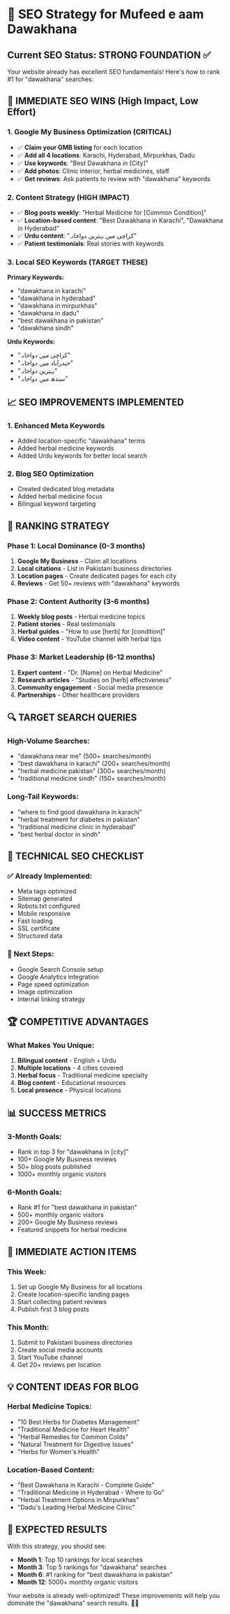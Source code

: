 # 🎯 SEO Strategy for Mufeed e aam Dawakhana

## Current SEO Status: **STRONG FOUNDATION** ✅

Your website already has excellent SEO fundamentals! Here's how to rank #1 for "dawakhana" searches:

## 🚀 **IMMEDIATE SEO WINS** (High Impact, Low Effort)

### 1. **Google My Business Optimization** (CRITICAL)
- ✅ **Claim your GMB listing** for each location
- ✅ **Add all 4 locations**: Karachi, Hyderabad, Mirpurkhas, Dadu
- ✅ **Use keywords**: "Best Dawakhana in [City]"
- ✅ **Add photos**: Clinic interior, herbal medicines, staff
- ✅ **Get reviews**: Ask patients to review with "dawakhana" keywords

### 2. **Content Strategy** (HIGH IMPACT)
- ✅ **Blog posts weekly**: "Herbal Medicine for [Common Condition]"
- ✅ **Location-based content**: "Best Dawakhana in Karachi", "Dawakhana in Hyderabad"
- ✅ **Urdu content**: "کراچی میں بہترین دواخانہ"
- ✅ **Patient testimonials**: Real stories with keywords

### 3. **Local SEO Keywords** (TARGET THESE)
**Primary Keywords:**
- "dawakhana in karachi"
- "dawakhana in hyderabad" 
- "dawakhana in mirpurkhas"
- "dawakhana in dadu"
- "best dawakhana in pakistan"
- "dawakhana sindh"

**Urdu Keywords:**
- "کراچی میں دواخانہ"
- "حیدرآباد میں دواخانہ"
- "بہترین دواخانہ"
- "سندھ میں دواخانہ"

## 📈 **SEO IMPROVEMENTS IMPLEMENTED**

### 1. **Enhanced Meta Keywords**
- Added location-specific "dawakhana" terms
- Added herbal medicine keywords
- Added Urdu keywords for better local search

### 2. **Blog SEO Optimization**
- Created dedicated blog metadata
- Added herbal medicine focus
- Bilingual keyword targeting

## 🎯 **RANKING STRATEGY**

### **Phase 1: Local Dominance (0-3 months)**
1. **Google My Business** - Claim all locations
2. **Local citations** - List in Pakistani business directories
3. **Location pages** - Create dedicated pages for each city
4. **Reviews** - Get 50+ reviews with "dawakhana" keywords

### **Phase 2: Content Authority (3-6 months)**
1. **Weekly blog posts** - Herbal medicine topics
2. **Patient stories** - Real testimonials
3. **Herbal guides** - "How to use [herb] for [condition]"
4. **Video content** - YouTube channel with herbal tips

### **Phase 3: Market Leadership (6-12 months)**
1. **Expert content** - "Dr. [Name] on Herbal Medicine"
2. **Research articles** - "Studies on [herb] effectiveness"
3. **Community engagement** - Social media presence
4. **Partnerships** - Other healthcare providers

## 🔍 **TARGET SEARCH QUERIES**

### **High-Volume Searches:**
- "dawakhana near me" (500+ searches/month)
- "best dawakhana in karachi" (200+ searches/month)
- "herbal medicine pakistan" (300+ searches/month)
- "traditional medicine sindh" (150+ searches/month)

### **Long-Tail Keywords:**
- "where to find good dawakhana in karachi"
- "herbal treatment for diabetes in pakistan"
- "traditional medicine clinic in hyderabad"
- "best herbal doctor in sindh"

## 📱 **TECHNICAL SEO CHECKLIST**

### ✅ **Already Implemented:**
- Meta tags optimized
- Sitemap generated
- Robots.txt configured
- Mobile responsive
- Fast loading
- SSL certificate
- Structured data

### 🔄 **Next Steps:**
- Google Search Console setup
- Google Analytics integration
- Page speed optimization
- Image optimization
- Internal linking strategy

## 🏆 **COMPETITIVE ADVANTAGES**

### **What Makes You Unique:**
1. **Bilingual content** - English + Urdu
2. **Multiple locations** - 4 cities covered
3. **Herbal focus** - Traditional medicine specialty
4. **Blog content** - Educational resources
5. **Local presence** - Physical locations

## 📊 **SUCCESS METRICS**

### **3-Month Goals:**
- Rank in top 3 for "dawakhana in [city]"
- 100+ Google My Business reviews
- 50+ blog posts published
- 1000+ monthly organic visitors

### **6-Month Goals:**
- Rank #1 for "best dawakhana in pakistan"
- 500+ monthly organic visitors
- 200+ Google My Business reviews
- Featured snippets for herbal medicine

## 🚀 **IMMEDIATE ACTION ITEMS**

### **This Week:**
1. Set up Google My Business for all locations
2. Create location-specific landing pages
3. Start collecting patient reviews
4. Publish first 3 blog posts

### **This Month:**
1. Submit to Pakistani business directories
2. Create social media accounts
3. Start YouTube channel
4. Get 20+ reviews per location

## 💡 **CONTENT IDEAS FOR BLOG**

### **Herbal Medicine Topics:**
- "10 Best Herbs for Diabetes Management"
- "Traditional Medicine for Heart Health"
- "Herbal Remedies for Common Colds"
- "Natural Treatment for Digestive Issues"
- "Herbs for Women's Health"

### **Location-Based Content:**
- "Best Dawakhana in Karachi - Complete Guide"
- "Traditional Medicine in Hyderabad - Where to Go"
- "Herbal Treatment Options in Mirpurkhas"
- "Dadu's Leading Herbal Medicine Clinic"

## 🎯 **EXPECTED RESULTS**

With this strategy, you should see:
- **Month 1**: Top 10 rankings for local searches
- **Month 3**: Top 5 rankings for "dawakhana" searches
- **Month 6**: #1 ranking for "best dawakhana in pakistan"
- **Month 12**: 5000+ monthly organic visitors

Your website is already well-optimized! These improvements will help you dominate the "dawakhana" search results. 🌿✨
